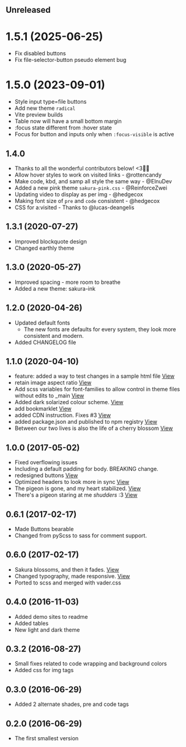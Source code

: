 ## Unreleased

# 1.5.1 (2025-06-25)

- Fix disabled buttons 
- Fix file-selector-button pseudo element bug

# 1.5.0 (2023-09-01)

* Style input type=file buttons
* Add new theme `radical`
* Vite preview builds
* Table now will have a small bottom margin
* :focus state different from :hover state
* Focus for button and inputs only when `:focus-visible` is active

## 1.4.0

* Thanks to all the wonderful contributors below! <3💜🌸
* Allow hover styles to work on visited links - @rottencandy
* Make code, kbd, and samp all style the same way - @ElnuDev
* Added a new pink theme `sakura-pink.css` - @ReinforceZwei
* Updating video to display as per img - @hedgecox
* Making font size of `pre` and `code` consistent - @hedgecox
* CSS for a:visited - Thanks to @lucas-deangelis

## 1.3.1 (2020-07-27)

* Improved blockquote design
* Changed earthly theme

## 1.3.0 (2020-05-27)

* Improved spacing - more room to breathe
* Added a new theme: sakura-ink

## 1.2.0 (2020-04-26)

* Updated default fonts
    - The new fonts are defaults for every system, they look more consistent and modern.
* Added CHANGELOG file

## 1.1.0 (2020-04-10)

*  feature: added a way to test changes in a sample html file [View](https://github.com/oxalorg/sakura/commit/cceb2bd733937ebdfc1b95ea77b5278107ce8684)
*  retain image aspect ratio [View](https://github.com/oxalorg/sakura/commit/047773bb4c34bd189e9ce8a073a1c193e3c0267f)
*  Add scss variables for font-families to allow control in theme files without edits to _main [View](https://github.com/oxalorg/sakura/commit/071cfd73b380fd72f21d0e9d38d5a7eaa4e3db7c)
*  Added dark solarized colour scheme. [View](https://github.com/oxalorg/sakura/commit/25f233cf3d5d1ebd4637cc20423b9f4af55c2070)
*  add bookmarklet [View](https://github.com/oxalorg/sakura/commit/fa14277ab92a802866e2724d2de813c99c129c29)
*  added CDN instruction. Fixes #3 [View](https://github.com/oxalorg/sakura/commit/5e567a9862e147da29754e37277ceb2c3f998b61)
*  added package.json and published to npm registry [View](https://github.com/oxalorg/sakura/commit/7c53c3a07a427ad32afb39192c0096066a1ff7c9)
*  Between our two lives is also the life of a cherry blossom [View](https://github.com/oxalorg/sakura/commit/18b65eef927dccde31defcc4a04e336a93958819)


## 1.0.0 (2017-05-02)

*  Fixed overflowing issues
*  Including a default padding for body. BREAKING change.
*  redesigned buttons [View](https://github.com/oxalorg/sakura/commit/c8136eab374a48e0e73406864fe05ef02588eea3)
*  Optimized headers to look more in sync [View](https://github.com/oxalorg/sakura/commit/c4be8959a472388d058c52a7e96757d9a60a6b96)
*  The pigeon is gone, and my heart stabilized. [View](https://github.com/oxalorg/sakura/commit/88a9ed3d7241068b81531e650a7f1db6bb5207fb)
*  There's a pigeon staring at me *shudders* :3 [View](https://github.com/oxalorg/sakura/commit/19d800e668f3e7523f187b14be1bc7c88aba4185)


## 0.6.1 (2017-02-17)

*  Made Buttons bearable
*  Changed from pyScss to sass for comment support.


## 0.6.0 (2017-02-17)

*  Sakura blossoms, and then it fades. [View](https://github.com/oxalorg/sakura/commit/e4e707d6dfa64bfdb263fc5bf981a610322085e0)
*  Changed typography, made responsive. [View](https://github.com/oxalorg/sakura/commit/4538dc64be4b5dbdc839f3689605794b88628161)
*  Ported to scss and merged with vader.css


## 0.4.0 (2016-11-03)

*  Added demo sites to readme
*  Added tables
*  New light and dark theme


## 0.3.2 (2016-08-27)

*  Small fixes related to code wrapping and background colors
*  Added css for img tags


## 0.3.0 (2016-06-29)

*  Added 2 alternate shades, pre and code tags


## 0.2.0 (2016-06-29)

*  The first smallest version

